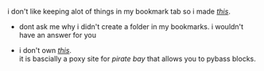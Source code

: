 i don't like keeping alot of things in my bookmark tab so i made *[this](https://kojokwakye.github.io/luke23-34/)*.  

- dont ask me why i didn't create a folder in my bookmarks. i wouldn't have an answer for you

- i don't own *[this](https://proxybay.github.io/)*.  
it is bascially a poxy site for *pirate bay* that allows you to pybass blocks.




